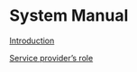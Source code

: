 # System Manual

[Introduction](introduction.md)

[Service provider’s role](service-provider-role.md)
